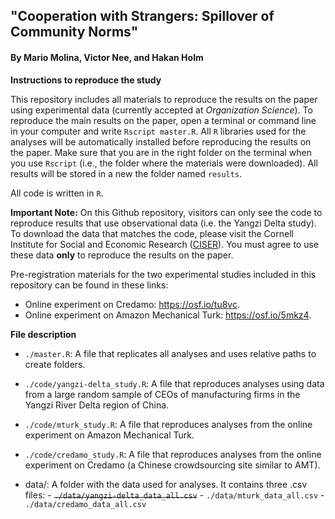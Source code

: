 ## "Cooperation with Strangers: Spillover of Community Norms"
#### By Mario Molina, Victor Nee, and Hakan Holm


**Instructions to reproduce the study**

This repository includes all materials to reproduce the results on the paper using experimental data (currently accepted at _Organization Science_). To reproduce the main results on the paper, open a terminal or command line in your computer and write `Rscript master.R`. All `R` libraries used for the analyses will be automatically installed before reproducing the results on the paper. Make sure that you are in the right folder on the terminal when you use `Rscript` (i.e., the folder where the materials were downloaded). All results will be stored in a new the folder named `results`.

All code is written in `R`. 

**Important Note:** On this Github repository, visitors can only see the code to reproduce results that use observational data (i.e. the Yangzi Delta study). To download the data that matches the code, please visit the Cornell Institute for Social and Economic Research ([CISER](https://archive.ciser.cornell.edu/reproduction-packages/2858)). You must agree to use these data **only** to reproduce the results on the paper.

Pre-registration materials for the two experimental studies included in this repository can be found in these links: 

- Online experiment on Credamo: https://osf.io/tu8vc.
- Online experiment on Amazon Mechanical Turk: https://osf.io/5mkz4.


**File description**


- `./master.R`: A file that replicates all analyses and uses relative paths to create folders. 

- `./code/yangzi-delta_study.R`: A file that reproduces analyses using data from a large random sample of CEOs of manufacturing firms in the Yangzi River Delta region of China. 

- `./code/mturk_study.R`: A file that reproduces analyses from the online experiment on Amazon Mechanical Turk.

- `./code/credamo_study.R`: A file that reproduces analyses from the online experiment on Credamo (a Chinese crowdsourcing site similar to AMT).

- data/: A folder with the data used for analyses. It contains three .csv files:
      - ~~`./data/yangzi-delta_data_all.csv`~~
      - `./data/mturk_data_all.csv`
      - `./data/credamo_data_all.csv`

